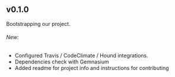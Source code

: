 ## v0.1.0
Bootstrapping our project.

###### New:
- Configured Travis / CodeClimate / Hound integrations.
- Dependencies check with Gemnasium
- Added readme for project info and instructions for contributing
